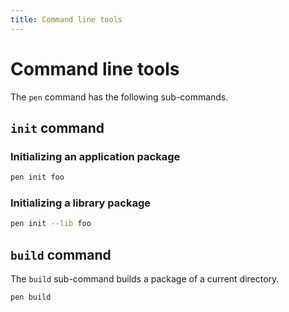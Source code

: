 ```yaml
---
title: Command line tools
---
```


# Command line tools

The `pen` command has the following sub-commands.

## `init` command

### Initializing an application package

```sh
pen init foo
```

### Initializing a library package

```sh
pen init --lib foo
```

## `build` command

The `build` sub-command builds a package of a current directory.

```sh
pen build
```
